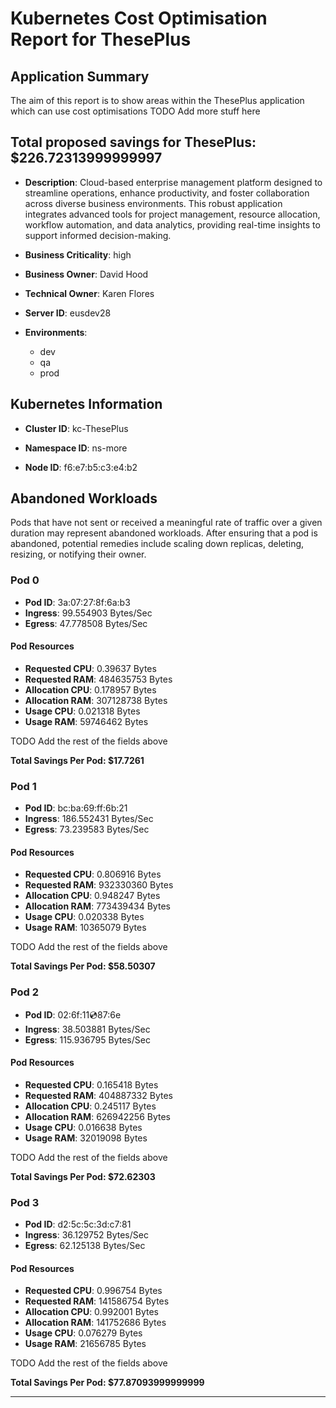# Kubernetes Cost Optimisation Report for ThesePlus

## Application Summary

The aim of this report is to show areas within the ThesePlus application which can use cost optimisations 
 TODO Add more stuff here

## Total proposed savings for ThesePlus: $226.72313999999997

- **Description**: Cloud-based enterprise management platform designed to streamline operations, enhance productivity, and foster collaboration across diverse business environments. This robust application integrates advanced tools for project management, resource allocation, workflow automation, and data analytics, providing real-time insights to support informed decision-making.

- **Business Criticality**: high

- **Business Owner**: David Hood

- **Technical Owner**: Karen Flores

- **Server ID**: eusdev28

- **Environments**: 
	 - dev
	- qa
	- prod

## Kubernetes Information
- **Cluster ID**: kc-ThesePlus

- **Namespace ID**: ns-more

- **Node ID**: f6:e7:b5:c3:e4:b2

## Abandoned Workloads
Pods that have not sent or received a meaningful rate of traffic over a given duration may represent abandoned workloads. After ensuring that a pod is abandoned, potential remedies include scaling down replicas, deleting, resizing, or notifying their owner.

### Pod 0
- **Pod ID**: 3a:07:27:8f:6a:b3
- **Ingress**: 99.554903 Bytes/Sec
- **Egress**: 47.778508 Bytes/Sec
#### Pod Resources
- **Requested CPU**: 0.39637 Bytes
- **Requested RAM**: 484635753 Bytes
- **Allocation CPU**: 0.178957 Bytes
- **Allocation RAM**: 307128738 Bytes
- **Usage CPU**: 0.021318 Bytes
- **Usage RAM**: 59746462 Bytes




 TODO Add the rest of the fields above


**Total Savings Per Pod: $17.7261**

### Pod 1
- **Pod ID**: bc:ba:69:ff:6b:21
- **Ingress**: 186.552431 Bytes/Sec
- **Egress**: 73.239583 Bytes/Sec
#### Pod Resources
- **Requested CPU**: 0.806916 Bytes
- **Requested RAM**: 932330360 Bytes
- **Allocation CPU**: 0.948247 Bytes
- **Allocation RAM**: 773439434 Bytes
- **Usage CPU**: 0.020338 Bytes
- **Usage RAM**: 10365079 Bytes




 TODO Add the rest of the fields above


**Total Savings Per Pod: $58.50307**

### Pod 2
- **Pod ID**: 02:6f:11:cd:87:6e
- **Ingress**: 38.503881 Bytes/Sec
- **Egress**: 115.936795 Bytes/Sec
#### Pod Resources
- **Requested CPU**: 0.165418 Bytes
- **Requested RAM**: 404887332 Bytes
- **Allocation CPU**: 0.245117 Bytes
- **Allocation RAM**: 626942256 Bytes
- **Usage CPU**: 0.016638 Bytes
- **Usage RAM**: 32019098 Bytes




 TODO Add the rest of the fields above


**Total Savings Per Pod: $72.62303**

### Pod 3
- **Pod ID**: d2:5c:5c:3d:c7:81
- **Ingress**: 36.129752 Bytes/Sec
- **Egress**: 62.125138 Bytes/Sec
#### Pod Resources
- **Requested CPU**: 0.996754 Bytes
- **Requested RAM**: 141586754 Bytes
- **Allocation CPU**: 0.992001 Bytes
- **Allocation RAM**: 141752686 Bytes
- **Usage CPU**: 0.076279 Bytes
- **Usage RAM**: 21656785 Bytes




 TODO Add the rest of the fields above


**Total Savings Per Pod: $77.87093999999999**


---
